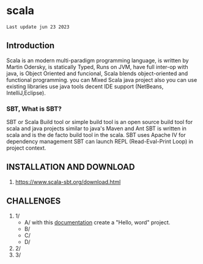# scala
` Last update jun 23 2023 `
## Introduction
Scala is an modern multi-paradigm programming language, is written by Martin Odersky, is statically Typed, Runs on JVM, have full inter-op with java,  is Object Oriented and funcional,  Scala blends object-oriented and functional programming.
you can Mixed Scala java project also you can use existing libraries use java tools decent IDE support (NetBeans, IntelliJ,Eclipse).

### SBT, What is SBT?
SBT or Scala Build tool or simple build tool is an open source build tool for scala and java projects similar to java's Maven and Ant
SBT is written in scala and is the de facto build tool in the scala.
SBT uses Apache IV for dependency management
SBT can launch REPL (Read-Eval-Print Loop) in project context.

## INSTALLATION AND DOWNLOAD

1. https://www.scala-sbt.org/download.html

## CHALLENGES
1. 1/
   -  A/  with this <a href="https://docs.scala-lang.org/getting-started/sbt-track/getting-started-with-scala-and-sbt-on-the-command-line.html" >documentation</a> create a "Hello, word" project.
   -  B/
   -  C/
   -  D/
2.   2/
3.   3/





